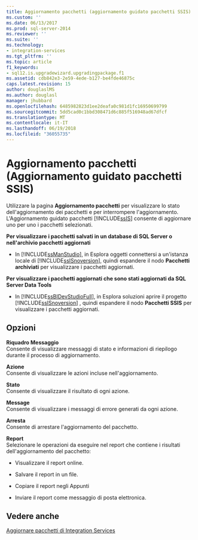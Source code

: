 ```yaml
---
title: Aggiornamento pacchetti (aggiornamento guidato pacchetti SSIS) | Documenti Microsoft
ms.custom: ''
ms.date: 06/13/2017
ms.prod: sql-server-2014
ms.reviewer: ''
ms.suite: ''
ms.technology:
- integration-services
ms.tgt_pltfrm: ''
ms.topic: article
f1_keywords:
- sql12.is.upgradewizard.upgradingpackage.f1
ms.assetid: cdb842e3-2e59-4ede-b127-be4fde46875c
caps.latest.revision: 15
author: douglaslMS
ms.author: douglasl
manager: jhubbard
ms.openlocfilehash: 6485982823d1ee2deafa0c981d1fc16950699799
ms.sourcegitcommit: 5dd5cad0c1bbd308471d6c885f516948ad67dfcf
ms.translationtype: MT
ms.contentlocale: it-IT
ms.lasthandoff: 06/19/2018
ms.locfileid: "36055735"
---
```

# <a name="upgrading-the-packages-ssis-package-upgrade-wizard"></a>Aggiornamento pacchetti (Aggiornamento guidato pacchetti SSIS)
  Utilizzare la pagina **Aggiornamento pacchetti** per visualizzare lo stato dell'aggiornamento dei pacchetti e per interrompere l'aggiornamento. L'Aggiornamento guidato pacchetti [!INCLUDE[ssIS](../includes/ssis-md.md)] consente di aggiornare uno per uno i pacchetti selezionati.  
  
 **Per visualizzare i pacchetti salvati in un database di SQL Server o nell'archivio pacchetti aggiornati**  
  
-   In [!INCLUDE[ssManStudio](../includes/ssmanstudio-md.md)], in Esplora oggetti connettersi a un'istanza locale di [!INCLUDE[ssISnoversion](../includes/ssisnoversion-md.md)], quindi espandere il nodo **Pacchetti archiviati** per visualizzare i pacchetti aggiornati.  
  
 **Per visualizzare i pacchetti aggiornati che sono stati aggiornati da SQL Server Data Tools**  
  
-   In [!INCLUDE[ssBIDevStudioFull](../includes/ssbidevstudiofull-md.md)], in Esplora soluzioni aprire il progetto [!INCLUDE[ssISnoversion](../includes/ssisnoversion-md.md)] , quindi espandere il nodo **Pacchetti SSIS** per visualizzare i pacchetti aggiornati.  
  
## <a name="options"></a>Opzioni  
 **Riquadro Messaggio**  
 Consente di visualizzare messaggi di stato e informazioni di riepilogo durante il processo di aggiornamento.  
  
 **Azione**  
 Consente di visualizzare le azioni incluse nell'aggiornamento.  
  
 **Stato**  
 Consente di visualizzare il risultato di ogni azione.  
  
 **Message**  
 Consente di visualizzare i messaggi di errore generati da ogni azione.  
  
 **Arresta**  
 Consente di arrestare l'aggiornamento del pacchetto.  
  
 **Report**  
 Selezionare le operazioni da eseguire nel report che contiene i risultati dell'aggiornamento del pacchetto:  
  
-   Visualizzare il report online.  
  
-   Salvare il report in un file.  
  
-   Copiare il report negli Appunti  
  
-   Inviare il report come messaggio di posta elettronica.  
  
## <a name="see-also"></a>Vedere anche  
 [Aggiornare pacchetti di Integration Services](install-windows/upgrade-integration-services-packages.md)  
  
  